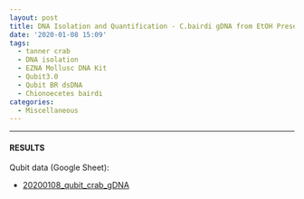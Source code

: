 ```yaml
---
layout: post
title: DNA Isolation and Quantification - C.bairdi gDNA from EtOH Preserved Tissue
date: '2020-01-08 15:09'
tags:
  - tanner crab
  - DNA isolation
  - EZNA Mollusc DNA Kit
  - Qubit3.0
  - Qubit BR dsDNA
  - Chionoecetes bairdi
categories:
  - Miscellaneous
---
```




---

#### RESULTS

Qubit data (Google Sheet):

- [20200108_qubit_crab_gDNA](https://docs.google.com/spreadsheets/d/1uEK8OYpvxVyI2iQGFXTm60wQDonN2kcCy0Kg70kU8-c/edit?usp=sharing)

